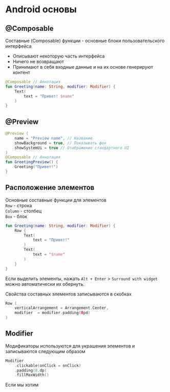 # Android основы

## @Composable
Составные (Composable) функции - основные блоки пользовательского интерфейса
* Описывают некоторую часть интерфейса
* Ничего не возвращают
* Принимают в себя входные данные и на их основе генерируют контент

```kt
@Composable // Аннотация
fun Greeting(name: String, modifier: Modifier) {
    Text(
        text = "Привет! $name"
    )
}
```

## @Preview
```kt
@Preview (
    name = "Preview name", // Название
    showBackground = true, // Показывать фон
    showSystemUi = true // Отображение стандартного UI
)
@Composable // Аннотация
fun GreetingPreview() {
    Greeting("Привет!")
}
```

## Расположение элементов
Основные составные функции для элементов  
`Row` - строка  
`Column` - столбец  
`Box` - блок  

```kt
fun Greeting(name: String, modifier: Modifier) {
    Row {
        Text(
            text = "Привет!"
        )
        Text(
            text = "$name"
        )
    }
}
```

Если выделить элементы, нажать `Alt + Enter` > `Surround with widget` можно автоматически их обернуть.

Свойства составных элементов записываются в скобках
```kt
Row (
    verticalArrangement = Arrangement.Center,
    modifier  = modifier.padding(8pd)
)
```
## Modifier
Модификаторы используются для украшения элементов и записываются следующим образом
```kt
Modifier
    .clickable(onClick = onClick)
    .padding(8.dp)
    .fillMaxWidth()
```

Если мы хотим 